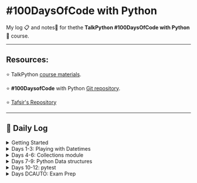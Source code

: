 # #100DaysOfCode with Python

My log :clipboard: and notes​ :notebook: for thethe **TalkPython #100DaysOfCode with Python** :snake: course.

---

## Resources:

:star: TalkPython [course materials](https://training.talkpython.fm/courses/details/100-days-of-code-in-python).

:star: **#100DaysofCode** with Python [Git repository](https://github.com/talkpython/100daysofcode-with-python-course).

:star: [Tafsir's Repository](https://github.com/ttafsir/100-days-of-code)

---

## :calendar: Daily Log

<details><summary>Getting Started</summary>

- Course Start: [4/16/21](days/_course_start)
-  Day 0: [4/17/21](days/0)

</details>

<details><summary>Days 1-3: Playing with Datetimes</summary>

-  Day 1: [4/18/21](days/1)
-  Day 2: [4/19/21](days/2)
-  Day 2a: [4/20/21](days/2)
-  Day 3: [4/21/21](days/3)
-  Day 3a: [4/22/21](days/3)
-  Day 3b: [4/23/21](days/3)

</details>

<details><summary>Days 4-6: Collections module</summary>


- Day 4: [4/24/21](days/4)
- Day 4a: [4/25/21](days/4)
- Day 4b: [4/26/21](days/4)
- Day 5: [4/27/21](days/5#notebook-42721)
- Day 5a: [4/28/21](days/5#tasks)
- Day 5b: [4/29/21](days/5#tasks)
- Day 5c: [4/30/21](days/5#rage-43021)
- Day 5d: [5/1/21](days/5#notebook-5121)
- Day 6: [5/14/21](days/6#notebook-51421)
- Day 6a: [5/15/21](days/6#notebook-51521)
- Day 6b: [5/16/21](days/6#notebook-51621)
- Day 6c: [5/17/21](days/6#notebook-51721)
- Day 6d: [5/18/21](days/6#notebook-51821)
- Day 6e: [5/19/21](days/6#notebook-51921)
- Day 6f: [5/20/21](days/6#notebook-52021)

</details>

<details><summary>Days 7-9: Python Data structures</summary>

- Day 7: [5/21/21](days/7#notebook-52121)
- Day 7a: [5/22/21](days/7#notebook-52221)
- Day 8: [5/23/21](days/8)
- Day 9: [5/24/21](days/9)

</details>

<details><summary>Days 10-12: pytest</summary>

- Day 10: [5/25/21](days/10)
- Day 10a: [5/26/21](days/10#notebook-52621)
- Day 10b: [5/27/21](days/10#notebook-52721)
- Day 10c: [5/28/21](days/10#notebook-52821)
- Day 10d: [5/29/21](days/10#notebook-52921)
- Day 10e: [5/30/21](days/10#notebook-53021)
- Day 10f: [5/31/21](days/10#notebook-53121)
- Day 11: [6/1/21](days/11)
- Day 11a: [6/2/21](days/11#notebook-6221)
- Day 11b: [6/3/21](days/11#notebook-6321)
- Day 11c: [6/4/21](days/11#notebook-6421)
- Day 11d: [6/5/21](days/11#notebook-6521)
- Day 11e: [6/6/21](days/11#notebook-6621)
- Day 11f: [6/7/21](days/11#notebook-6721)
- Day 11g: [6/8/21](days/11#notebook-6821)

</details>

<details><summary>Days DCAUTO: Exam Prep</summary>

:bangbang: ​Taking a two-week break from **100DaysOfCode** exercises to study for the Cisco **DCAUTO** exam :mortar_board:.  Each day of study that includes writing Python will continue the days of code streak.

- Day 1: [5/2/21](days/_dcauto#notebook-5221)
- Day 2: [5/3/21](days/_dcauto#notebook-5321)
- Day 3: [5/4/21](days/_dcauto#notebook-5421)
- Day 4: [5/5/21](days/_dcauto#notebook-5521)
- Day 5: [5/6/21](days/_dcauto#notebook-5621)
- Day 6: [5/7/21](days/_dcauto#notebook-5721)
- Day 7: [5/8/21](days/_dcauto#notebook-5821)
- Day 8: [5/9/21](days/_dcauto#notebook-5921)
- Day 9: [5/10/21](days/_dcauto#notebook-51021)
- Day 10: [5/11/21](days/_dcauto#notebook-51121)
- Day 11: [5/12/21](days/_dcauto#notebook-51221)
- Day 12: [5/13/21](days/_dcauto#notebook-51321)

</details>